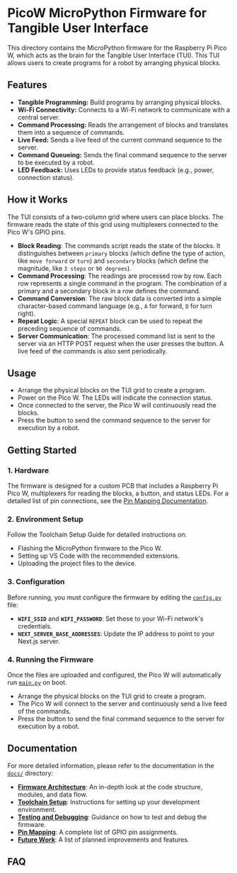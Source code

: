 # PicoW MicroPython Firmware for Tangible User Interface

This directory contains the MicroPython firmware for the Raspberry Pi Pico W, which acts as the brain for the Tangible User Interface (TUI). This TUI allows users to create programs for a robot by arranging physical blocks.

## Features

- **Tangible Programming:** Build programs by arranging physical blocks.
- **Wi-Fi Connectivity:** Connects to a Wi-Fi network to communicate with a central server.
- **Command Processing:** Reads the arrangement of blocks and translates them into a sequence of commands.
- **Live Feed:** Sends a live feed of the current command sequence to the server.
- **Command Queueing:** Sends the final command sequence to the server to be executed by a robot.
- **LED Feedback:** Uses LEDs to provide status feedback (e.g., power, connection status).

## How it Works

The TUI consists of a two-column grid where users can place blocks. The firmware reads the state of this grid using multiplexers connected to the Pico W's GPIO pins.

- **Block Reading**: The commands script reads the state of the blocks. It distinguishes between `primary` blocks (which define the type of action, like `move forward` or `turn`) and `secondary` blocks (which define the magnitude, like `3 steps` or `90 degrees`).
- **Command Processing**: The readings are processed row by row. Each row represents a single command in the program. The combination of a primary and a secondary block in a row defines the command.
- **Command Conversion**: The raw block data is converted into a simple character-based command language (e.g., `A` for forward, `D` for turn right).
- **Repeat Logic**: A special `REPEAT` block can be used to repeat the preceding sequence of commands.
- **Server Communication**: The processed command list is sent to the server via an HTTP POST request when the user presses the button. A live feed of the commands is also sent periodically.

## Usage

- Arrange the physical blocks on the TUI grid to create a program.
- Power on the Pico W. The LEDs will indicate the connection status.
- Once connected to the server, the Pico W will continuously read the blocks.
- Press the button to send the command sequence to the server for execution by a robot.

## Getting Started

### 1. Hardware

The firmware is designed for a custom PCB that includes a Raspberry Pi Pico W, multiplexers for reading the blocks, a button, and status LEDs. For a detailed list of pin connections, see the [Pin Mapping Documentation](docs/PIN_MAPPING.md).

### 2. Environment Setup

Follow the Toolchain Setup Guide for detailed instructions on:

- Flashing the MicroPython firmware to the Pico W.
- Setting up VS Code with the recommended extensions.
- Uploading the project files to the device.

### 3. Configuration

Before running, you must configure the firmware by editing the [`config.py`](config.py) file:

- **`WIFI_SSID`** and **`WIFI_PASSWORD`**: Set these to your Wi-Fi network's credentials.
- **`NEXT_SERVER_BASE_ADDRESSES`**: Update the IP address to point to your Next.js server.

### 4. Running the Firmware

Once the files are uploaded and configured, the Pico W will automatically run [`main.py`](main.py) on boot.

- Arrange the physical blocks on the TUI grid to create a program.
- The Pico W will connect to the server and continuously send a live feed of the commands.
- Press the button to send the final command sequence to the server for execution by a robot.

## Documentation

For more detailed information, please refer to the documentation in the [`docs/`](docs/) directory:

- [**Firmware Architecture**](docs/FIRMWARE_ARCHITECTURE.md): An in-depth look at the code structure, modules, and data flow.
- [**Toolchain Setup**](docs/TOOLCHAIN_SETUP.md): Instructions for setting up your development environment.
- [**Testing and Debugging**](docs/DEBUGGING.md): Guidance on how to test and debug the firmware.
- [**Pin Mapping**](docs/PIN_MAPPING.md): A complete list of GPIO pin assignments.
- [**Future Work**](docs/FUTURE_WORK.md): A list of planned improvements and features.

## FAQ
